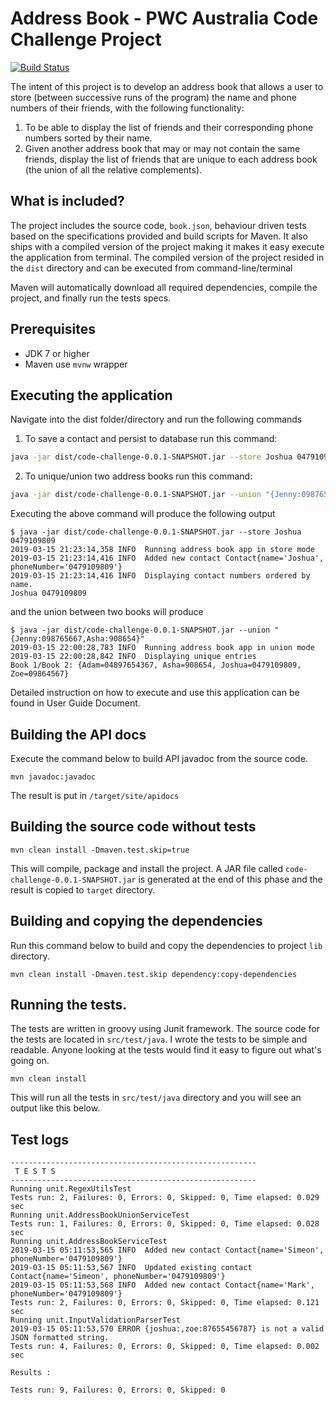 Address Book - PWC Australia Code Challenge Project
===================================================

[![Build Status](https://travis-ci.org/joshluisaac/code-challenge.svg?branch=master)](https://travis-ci.org/joshluisaac/code-challenge)

The intent of this project is to develop an address book that allows a user to store (between
successive runs of the program) the name and phone numbers of their friends, with the
following functionality:

1. To be able to display the list of friends and their corresponding phone numbers sorted
   by their name.
1. Given another address book that may or may not contain the same friends, display the
   list of friends that are unique to each address book (the union of all the relative
   complements).


What is included?
------------------------
The project includes the source code, `book.json`, behaviour driven tests based on the specifications provided and build scripts for Maven.
It also ships with a compiled version of the project making it makes it easy execute the application from terminal.
The compiled version of the project resided in the `dist` directory and can be executed from command-line/terminal

Maven will automatically download all required dependencies, compile the project, and finally run the tests specs.

Prerequisites
-------------
- JDK 7 or higher
- Maven use `mvnw` wrapper

Executing the application
-------------------------
Navigate into the dist folder/directory and run the following commands

1. To save a contact and persist to database run this command:

```bash
java -jar dist/code-challenge-0.0.1-SNAPSHOT.jar --store Joshua 0479109809
```

2. To unique/union two address books run this command:

```bash
java -jar dist/code-challenge-0.0.1-SNAPSHOT.jar --union "{Jenny:098765667,Asha:908654}"
```

Executing the above command will produce the following output

```
$ java -jar dist/code-challenge-0.0.1-SNAPSHOT.jar --store Joshua 0479109809
2019-03-15 21:23:14,358 INFO  Running address book app in store mode
2019-03-15 21:23:14,416 INFO  Added new contact Contact{name='Joshua', phoneNumber='0479109809'}
2019-03-15 21:23:14,416 INFO  Displaying contact numbers ordered by name.
Joshua 0479109809
```

and the union between two books will produce

```
$ java -jar dist/code-challenge-0.0.1-SNAPSHOT.jar --union "{Jenny:098765667,Asha:908654}"
2019-03-15 22:00:28,783 INFO  Running address book app in union mode
2019-03-15 22:00:28,842 INFO  Displaying unique entries
Book 1/Book 2: {Adam=04897654367, Asha=908654, Joshua=0479109809, Zoe=09864567}

```


Detailed instruction on how to execute and use this application can be found in User Guide Document.


Building the API docs
---------------------

Execute the command below to build API javadoc from the source code.

```shell
mvn javadoc:javadoc
```

The result is put in `/target/site/apidocs`

Building the source code without tests
--------------------------------------

```shell
mvn clean install -Dmaven.test.skip=true
```

This will compile, package and install the project. A JAR file called `code-challenge-0.0.1-SNAPSHOT.jar` is generated
at the end of this phase and the result is copied to `target` directory.


Building and copying the dependencies
----------------------------------------
Run this command below to build and copy the dependencies to project `lib` directory.

```shell
mvn clean install -Dmaven.test.skip dependency:copy-dependencies
```


Running the tests.
------------------

The tests are written in groovy using Junit framework.
The source code for the tests are located in `src/test/java`.
I wrote the tests to be simple and readable. Anyone looking at the tests would find it easy to figure out what's going on.

```shell 
mvn clean install
```
This will run all the tests in `src/test/java` directory and you will see an output like this below.

## Test logs
```
-------------------------------------------------------
 T E S T S
-------------------------------------------------------
Running unit.RegexUtilsTest
Tests run: 2, Failures: 0, Errors: 0, Skipped: 0, Time elapsed: 0.029 sec
Running unit.AddressBookUnionServiceTest
Tests run: 1, Failures: 0, Errors: 0, Skipped: 0, Time elapsed: 0.028 sec
Running unit.AddressBookServiceTest
2019-03-15 05:11:53,565 INFO  Added new contact Contact{name='Simeon', phoneNumber='0479109809'}
2019-03-15 05:11:53,567 INFO  Updated existing contact Contact{name='Simeon', phoneNumber='0479109809'}
2019-03-15 05:11:53,568 INFO  Added new contact Contact{name='Mark', phoneNumber='0479109809'}
Tests run: 2, Failures: 0, Errors: 0, Skipped: 0, Time elapsed: 0.121 sec
Running unit.InputValidationParserTest
2019-03-15 05:11:53,570 ERROR {joshua:,zoe:87655456787} is not a valid JSON formatted string.
Tests run: 4, Failures: 0, Errors: 0, Skipped: 0, Time elapsed: 0.002 sec

Results :

Tests run: 9, Failures: 0, Errors: 0, Skipped: 0
```





